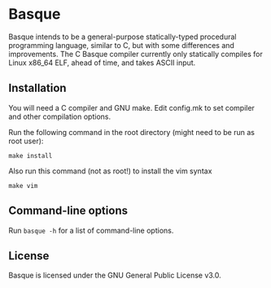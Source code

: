 # Basque
Basque intends to be a general-purpose statically-typed procedural programming language, similar to C, but with some differences and improvements. The C Basque compiler currently only statically compiles for Linux x86\_64 ELF, ahead of time, and takes ASCII input.

## Installation
You will need a C compiler and GNU make. Edit config.mk to set compiler and other compilation options.

Run the following command in the root directory (might need to be run as root user):
```
make install
```
Also run this command (not as root!) to install the vim syntax
```
make vim
```

## Command-line options
Run `basque -h` for a list of command-line options.

## License
Basque is licensed under the GNU General Public License v3.0.

